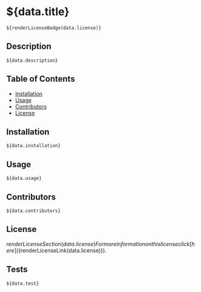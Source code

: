 # ${data.title}

    ${renderLicenseBadge(data.license)}

## Description

    ${data.description}

## Table of Contents 

- [Installation](#installation)
- [Usage](#usage)
- [Contributors](#contributors)
- [License](#license)

## Installation

    ${data.installation}

## Usage

    ${data.usage}

## Contributors

    ${data.contributors}

## License

 ${renderLicenseSection(data.license)} For more information on this license click [here](${renderLicenseLink(data.license)}).

## Tests

    ${data.test}

    